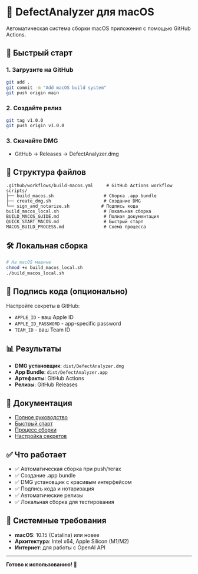 # 🍎 DefectAnalyzer для macOS

Автоматическая система сборки macOS приложения с помощью GitHub Actions.

## 🚀 Быстрый старт

### 1. Загрузите на GitHub
```bash
git add .
git commit -m "Add macOS build system"
git push origin main
```

### 2. Создайте релиз
```bash
git tag v1.0.0
git push origin v1.0.0
```

### 3. Скачайте DMG
- GitHub → Releases → DefectAnalyzer.dmg

## 📁 Структура файлов

```
.github/workflows/build-macos.yml     # GitHub Actions workflow
scripts/
├── build_macos.sh                   # Сборка .app bundle
├── create_dmg.sh                    # Создание DMG
└── sign_and_notarize.sh            # Подпись кода
build_macos_local.sh                 # Локальная сборка
BUILD_MACOS_GUIDE.md                 # Полная документация
QUICK_START_MACOS.md                 # Быстрый старт
MACOS_BUILD_PROCESS.md               # Схема процесса
```

## 🛠️ Локальная сборка

```bash
# На macOS машине
chmod +x build_macos_local.sh
./build_macos_local.sh
```

## 🔐 Подпись кода (опционально)

Настройте секреты в GitHub:
- `APPLE_ID` - ваш Apple ID
- `APPLE_ID_PASSWORD` - app-specific password
- `TEAM_ID` - ваш Team ID

## 📊 Результаты

- **DMG установщик**: `dist/DefectAnalyzer.dmg`
- **App Bundle**: `dist/DefectAnalyzer.app`
- **Артефакты**: GitHub Actions
- **Релизы**: GitHub Releases

## 📖 Документация

- [Полное руководство](BUILD_MACOS_GUIDE.md)
- [Быстрый старт](QUICK_START_MACOS.md)
- [Процесс сборки](MACOS_BUILD_PROCESS.md)
- [Настройка секретов](.github/workflows/macos-secrets-template.md)

## ✅ Что работает

- ✅ Автоматическая сборка при push/тегах
- ✅ Создание .app bundle
- ✅ DMG установщик с красивым интерфейсом
- ✅ Подпись кода и нотаризация
- ✅ Автоматические релизы
- ✅ Локальная сборка для тестирования

## 🎯 Системные требования

- **macOS**: 10.15 (Catalina) или новее
- **Архитектура**: Intel x64, Apple Silicon (M1/M2)
- **Интернет**: для работы с OpenAI API

---

**Готово к использованию! 🚀**
